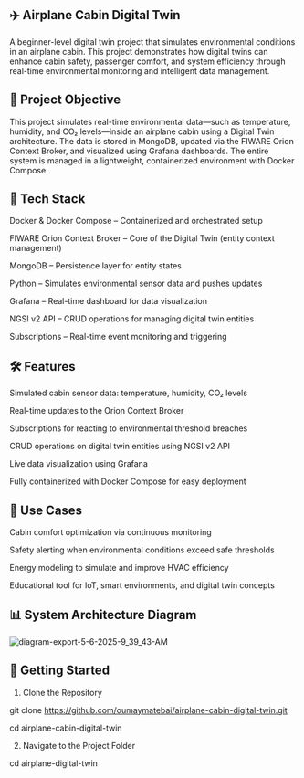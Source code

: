 ✈️ Airplane Cabin Digital Twin
-
  A beginner-level digital twin project that simulates environmental conditions in an airplane cabin. This project demonstrates how digital twins can enhance cabin safety, passenger comfort, and system efficiency through real-time environmental monitoring and intelligent data management.


🎯 Project Objective
-
  This project simulates real-time environmental data—such as temperature, humidity, and CO₂ levels—inside an airplane cabin using a Digital Twin architecture. The data is stored in MongoDB, updated via the FIWARE Orion Context Broker, and visualized using Grafana dashboards. The entire system is managed in a lightweight, containerized environment with Docker Compose.


🧰 Tech Stack
-
  Docker & Docker Compose – Containerized and orchestrated setup
  
  FIWARE Orion Context Broker – Core of the Digital Twin (entity context management)
  
  MongoDB – Persistence layer for entity states
  
  Python – Simulates environmental sensor data and pushes updates
  
  Grafana – Real-time dashboard for data visualization
  
  NGSI v2 API – CRUD operations for managing digital twin entities
  
  Subscriptions – Real-time event monitoring and triggering


🛠️ Features
-
  Simulated cabin sensor data: temperature, humidity, CO₂ levels
  
  Real-time updates to the Orion Context Broker
  
  Subscriptions for reacting to environmental threshold breaches
  
  CRUD operations on digital twin entities using NGSI v2 API
  
  Live data visualization using Grafana
  
  Fully containerized with Docker Compose for easy deployment


🧪 Use Cases
-
  Cabin comfort optimization via continuous monitoring
  
  Safety alerting when environmental conditions exceed safe thresholds
  
  Energy modeling to simulate and improve HVAC efficiency
  
  Educational tool for IoT, smart environments, and digital twin concepts


📊 System Architecture Diagram
-


![diagram-export-5-6-2025-9_39_43-AM](https://github.com/user-attachments/assets/28ed6e54-ab1a-443d-bdb7-9b4129c6bf0c)



🚀 Getting Started
-

  1. Clone the Repository
  
  git clone https://github.com/oumaymatebai/airplane-cabin-digital-twin.git
  
  cd airplane-cabin-digital-twin
  
  2. Navigate to the Project Folder
  
  cd airplane-digital-twin
